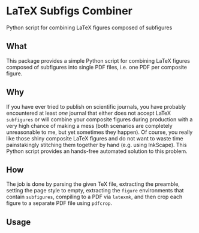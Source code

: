 # LaTeX Subfigs Combiner

Python script for combining LaTeX figures composed of subfigures

## What

This package provides a simple Python script for combining LaTeX figures composed of subfigures into single PDF files, i.e. one PDF per composite figure.

## Why

If you have ever tried to publish on scientific journals, you have probably encountered at least *one* journal that either does not accept LaTeX `subfigures` or will combine your composite figures during production with a very high chance of making a mess (both scenarios are completely unreasonable to me, but yet sometimes they happen).
Of course, you really like those shiny composite LaTeX figures and do not want to waste time painstakingly stitching them together by hand (e.g. using InkScape).
This Python script provides an hands-free automated solution to this problem.

## How

The job is done by parsing the given TeX file, extracting the preamble, setting the page style to empty, extracting the `figure` environments that contain `subfigures`, compiling to a PDF via `latexmk`, and then crop each figure to a separate PDF file using `pdfcrop`.

## Usage

<!-- TODO -->